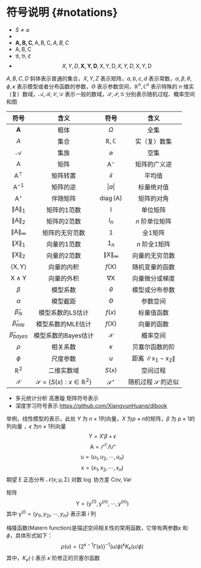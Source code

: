 
# 符号说明 {#notations}

- $S \neq \varnothing$
- 
- $\mathbf{A,B,C},\mathsf{A,B,C},\mathit{A,B,C}$
- $\mathrm{A,B,C}$
- $\mathfrak{A,B,C}$
- $$X,Y,D, \mathbf{X,Y,D},\mathsf{X,Y,D},\mathit{X,Y,D},\mathrm{X,Y,D}$$

$A,B,C,D$ 斜体表示普通的集合，$X,Y,Z$ 表示矩阵，$a,b,c,d$ 表示常数，$\alpha,\beta,\theta,\phi,\kappa$ 表示模型或者分布函数的参数，$\Theta$ 表示参数空间，$\mathbb{R}^{n},\mathbb{C}^{n}$ 表示特殊的 $n$ 维实（复）数域，$\mathscr{A,B,C,D}$ 表示一般的数域，$\mathcal{S,P,G}$ 分别表示随机过程、概率空间和图

|                 符号                  |                    含义                     |                 符号                 |                     含义                      |
| :-----------------------------------: | :-----------------------------------------: | :----------------------------------: | :-------------------------------------------: |
|             $\mathbf{A}$              |                    粗体                     |               $\Omega$               |                     全集                      |
|             $\mathit{A}$              |                    集合                     |            $\mathbb{R,C}$            |                 实（复）数集                  |
|             $\mathcal{A}$             |                    集族                     |            $\varnothing$             |                     空集                      |
|             $\mathsf{A}$              |                    矩阵                     |           $\mathsf{A}^{-}$           |                 矩阵的广义逆                  |
|           $\mathsf{A}^\top$           |                  矩阵转置                   |              $\bar{x}$               |                    平均值                     |
|       $\mathsf{A}^{-1}$        |                  矩阵的逆                   |           $\vert a \vert$            |                  标量绝对值                   |
|         $\mathsf{A}^{\star}$          |                  伴随矩阵                   | $\mathop{\mathrm{diag}}(\mathsf{A})$ |                  矩阵的对角                   |
|    $\lVert \mathsf{A} \rVert_{1}$     |                 矩阵的1范数                 |             $\mathsf{I}$             |                   单位矩阵                    |
|    $\lVert \mathsf{A} \rVert_{2}$     |                 矩阵的2范数                 |           $\mathsf{I}_{n}$           |                $n$ 阶单位矩阵                 |
|  $\lVert \mathsf{A} \rVert_{\infty}$  |               矩阵的无穷范数                |             $\mathsf{1}$             |                    全1矩阵                    |
|    $\lVert \mathsf{X} \rVert_{1}$     |                 向量的1范数                 |           $\mathsf{1}_{n}$           |                 $n$ 阶全1矩阵                 |
|    $\lVert \mathsf{X} \rVert_{2}$     |                 向量的2范数                 | $\lVert \mathsf{X} \rVert_{\infty}$  |                向量的无穷范数                 |
| $\langle\mathsf{X},\mathsf{Y}\rangle$ |                 向量的内积                  |           $f(\mathsf{X})$            |                随机变量的函数                 |
|    $\mathsf{X} \wedge \mathsf{Y}$     |                 向量的外积                  |         $\nabla{\mathsf{X}}$         |                向量微分或梯度                 |
|                $\beta$                |                  模型系数                   |               $\theta$               |                模型或分布参数                 |
|               $\alpha$                |                  模型截距                   |               $\Theta$               |                   参数空间                    |
|          $\hat{\beta}_{ls}$           |              模型系数的LS估计               |                $f(x)$                |                  标量值函数                   |
|          $\hat{\beta}_{mle}$          |              模型系数的MLE估计              |           $f(\mathsf{X})$            |                  向量的函数                   |
|         $\hat{\beta}_{bayes}$         |             模型系数的Bayes估计             |            $\mathcal{X}$             |                   概率空间                    |
|                $\rho$                 |                  相关系数                   |               $\kappa$               |                贝塞尔函数的阶                 |
|                $\phi$                 |                  尺度参数                   |                 $u$                  | 距离 $\lVert \mathsf{x}_1 -\mathsf{x}_2 \rVert$ |
|            $\mathbb{R}^2$             |                 二维实数域                  |                $S(x)$                |                   空间过程                    |
|             $\mathcal{S}$             | $\mathcal{S} = \{S(x):x \in \mathbb{R}^2\}$ |        $\mathcal{S}^{\star}$         |         随机过程 $\mathcal{S}$ 的近似         |

- 多元统计分析 高惠璇 矩阵符号表示
- 深度学习符号表示 <https://github.com/XiangyunHuang/dlbook>

举例，线性模型的表示，此处 $Y$ 为 $n\times 1$列向量，$X$ 为$p\times n$的矩阵，$\beta$ 为 $p\times 1$的列向量 ，$\epsilon$ 为$n\times1$列向量
$$Y = X'\beta + \epsilon$$
$$\mathsf{A} = \varGamma^\top\Lambda\varGamma$$
$$\mathsf{u} = (u_1,u_2,\cdots,u_n)$$
$$\mathsf{x} = (x_1,x_2,\cdots,x_n)$$
期望 $\mathsf{E}$ 正态分布 $\mathcal{N}(\mathsf{x};\mathsf{\mu},\mathsf{\Sigma})$
对数 $\mathsf{\log}$ 协方差 $\mathsf{Cov},\mathsf{Var}$ 

矩阵 $$\mathsf{Y} = (\mathsf{y}^{(1)},\mathsf{y}^{(n)},\cdots,\mathsf{y}^{(n)})$$
其中 $\mathsf{y}^{(i)} = (y_{1i},y_{2i},\cdots,y_{ni})$ 表示第 $i$ 列

梅隆函数(Matern function)是描述空间相关性的常用函数，它带有两参数$\kappa$ 和 $\phi$，具体形式如下：
$$\rho(u) = \big\{2^{\kappa-1}\Gamma(\kappa)\big\}^{-1}(u/\phi)^{\kappa}K_{\kappa}(u/\phi)$$
其中，$K_{\kappa}(\cdot)$ 表示 $\kappa$ 阶修正的贝塞尔函数
